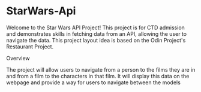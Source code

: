 # StarWars-Api
Welcome to the Star Wars API Project! This project is for CTD admission and demonstrates skills in fetching data from an API, allowing the user to navigate the data. This project layout idea is based on the Odin Project's Restaurant Project.

Overview

The project will allow users to navigate from a person to the films they are in and from a film to the characters in that film. It will display this data on the webpage and provide a way for users to navigate between the models
